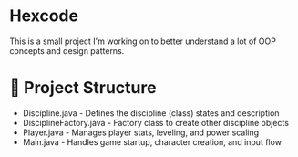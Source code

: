 <h1>Hexcode</h1>
<p>This is a small project I'm working on to better understand a lot of OOP concepts and design patterns.</p>

<h1>📂 Project Structure</h1>
<ul>
    <li>Discipline.java - Defines the discipline (class) states and description</li>
    <li>DisciplineFactory.java - Factory class to create other discipline objects</l1>
    <li>Player.java - Manages player stats, leveling, and power scaling</li>
    <li>Main.java - Handles game startup, character creation, and input flow</li>
</ul>